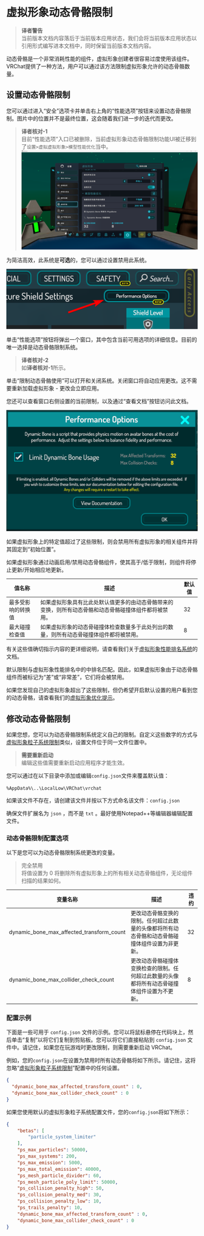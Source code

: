 # 虚拟形象动态骨骼限制

> **译者警告**<br>
> 当前版本文档内容落后于当前版本应用状态，我们会将当前版本应用状态以引用形式编写进本文档中，同时保留当前版本文档内容。

动态骨骼是一个非常消耗性能的组件，虚拟形象创建者很容易过度使用该组件。VRChat提供了一种方法，用户可以通过该方法限制虚拟形象允许的动态骨骼数量。

## 设置动态骨骼限制

您可以通过进入“安全”选项卡并单击右上角的“性能选项”按钮来设置动态骨骼限制。图片中的位置并不是最终位置，这会随着我们进一步的迭代而更改。

> **译者核对-1**<br>
> 目前“性能选项”入口已被删除，当前虚拟形象动态骨骼限制功能UI被迁移到了`设置>虚拟虚拟形象>模型性能优化`当中。
> ![img](../img/avatar-dynamic-bone-limits-proof-1.png)

为简洁高效，此系统是**可选**的，您可以通过设置禁用此系统。

![img](../img/avatar-dynamic-bone-limits-1.png)

单击“性能选项”按钮将弹出一个窗口，其中包含当前可用选项的详细信息。目前的唯一选择是动态骨骼限制系统。

> **译者核对-2**<br>
> 如**译者核对-1**所示。

单击“限制动态骨骼使用”可以打开和关闭系统。关闭窗口将自动应用更改。这不需要重新加载虚拟形象 - 更改会立即应用。

您还可以查看窗口右侧设置的当前限制，以及通过“查看文档”按钮访问此文档。

![img](../img/avatar-dynamic-bone-limits-2.png)

如果虚拟形象上的特定值超过了这些限制，则会禁用所有虚拟形象的相关组件并将其固定到“初始位置”。

如果虚拟形象通过动画启用/禁用动态骨骼组件，使其高于/低于限制，则组件将停止更新/开始相应地更新。

值名称 | 描述 | 默认值
-- | -- | --
最多受影响的转换值 | 如果虚拟形象具有比此处默认值更多的由动态骨骼带来的变换，则所有动态骨骼和动态骨骼碰撞体组件都将被禁用。 | 32
最大碰撞检查值 | 如果虚拟形象的动态骨碰撞体检查数量多于此处列出的数量，则所有动态骨碰撞体组件都将被禁用。 | 8

有关这些值确切指示内容的更详细说明，请查看我们关于[虚拟形象性能排名系统](https://docs.vrchat.com/docs/avatar-performance-ranking-system)的文档。

默认限制与虚拟形象性能排名中的中排名匹配。因此，如果虚拟形象由于动态骨骼组件而被标记为“差”或“非常差”，它们将会被禁用。

如果您发现自己的虚拟形象超出了这些限制，但仍希望开启默认设置的用户看到您的动态骨骼，请查看我们的[虚拟形象优化提示](https://docs.vrchat.com/docs/avatar-optimizing-tips)。

## 修改动态骨骼限制

如果您想，您可以为动态骨骼限制系统定义自己的限制。自定义这些数字的方式与[虚拟形象粒子系统限制](https://docs.vrchat.com/docs/avatar-particle-system-limits)类似，设置文件位于同一文件位置中。

> **需要重新启动**<br>
> 编辑这些值需要重新启动应用程序才能生效。

您可以通过在以下目录中添加或编辑`config.json`文件来覆盖默认值：

`%AppData%\..\LocalLow\VRChat\vrchat`

如果该文件不存在，请创建该文件并按以下方式命名该文件：`config.json`

确保文件扩展名为 `json` ，而不是 `txt` 。最好使用Notepad++等编辑器编辑配置文件。

### 动态骨骼限制配置选项

以下是您可以为动态骨骼限制系统更改的变量。

> 完全禁用<br>
> 将值设置为 0 将删除所有虚拟形象上的所有相关动态骨骼组件，无论组件扫描的结果如何。

变量名称 | 描述 | 违约
-- | -- | --
dynamic_bone_max_affected_transform_count | 更改动态骨骼变换的限制。任何超过此数量的头像都将所有动态骨骼和动态骨骼碰撞体组件设置为非更新。 | 32
dynamic_bone_max_collider_check_count | 更改动态骨骼碰撞体变换检查的限制。任何超过此数量的头像都将所有动态骨碰撞体组件设置为不更新。 | 8

### 配置示例

下面是一些可用于 `config.json` 文件的示例。您可以将鼠标悬停在代码块上，然后单击“复制”以将它们复制到剪贴板。您可以将它们直接粘贴到 `config.json` 文件中。请记住，如果您在玩游戏时更改限制，则需要重新启动 VRChat。

例如，您的`config.json`在设置为禁用时所有动态骨骼将如下所示。请记住，这将忽略“[虚拟形象粒子系统限制](https://docs.vrchat.com/docs/avatar-particle-system-limits)”配置中的任何设置。

```json
{
  "dynamic_bone_max_affected_transform_count" : 0,
  "dynamic_bone_max_collider_check_count" : 0
}
```

如果您使用默认的虚拟形象粒子系统配置文件，您的`config.json`将如下所示：

```json
{
	"betas": [
		"particle_system_limiter"
	],
	"ps_max_particles": 50000,
	"ps_max_systems": 200,
	"ps_max_emission": 5000,
	"ps_max_total_emission": 40000,
	"ps_mesh_particle_divider": 60,
	"ps_mesh_particle_poly_limit": 50000,
	"ps_collision_penalty_high": 50,
	"ps_collision_penalty_med": 30,
	"ps_collision_penalty_low": 10,
	"ps_trails_penalty": 10,
	"dynamic_bone_max_affected_transform_count" : 0,
	"dynamic_bone_max_collider_check_count" : 0
}
```